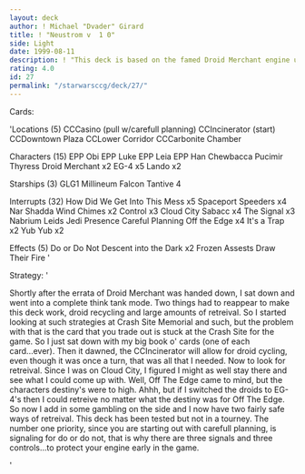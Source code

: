 ```yaml
---
layout: deck
author: ! Michael "Dvader" Girard
title: ! "Neustrom v  1 0"
side: Light
date: 1999-08-11
description: ! "This deck is based on the famed Droid Merchant engine utilized in the Maelstrom deck.	There is added retreival to make up for the errata of Droid Merchant."
rating: 4.0
id: 27
permalink: "/starwarsccg/deck/27/"
---
```

Cards: 

'Locations (5)
CCCasino (pull w/carefull planning)
CCIncinerator (start)
CCDowntown Plaza
CCLower Corridor
CCCarbonite Chamber

Characters (15)
EPP Obi
EPP Luke
EPP Leia
EPP Han
Chewbacca
Pucimir Thyress
Droid Merchant x2
EG-4 x5
Lando x2

Starships (3)
GLG1
Millineum Falcon
Tantive 4

Interrupts (32)
How Did We Get Into This Mess x5
Spaceport Speeders x4
Nar Shadda Wind Chimes x2
Control x3
Cloud City Sabacc x4
The Signal x3
Nabrium Leids
Jedi Presence
Careful Planning
Off the Edge x4
It's a Trap x2
Yub Yub x2

Effects (5)
Do or Do Not
Descent into the Dark x2
Frozen Assests
Draw Their Fire
'

Strategy: '

Shortly after the errata of Droid Merchant was handed down, I sat down and went into a complete think tank mode.  Two things had to reappear to make this deck work, droid recycling and large amounts of retreival.  So I started looking at such strategies at Crash Site Memorial and such, but the problem with that is the card that you trade out is stuck at the Crash Site for the game.  So I just sat down with my big book o' cards (one of each card...ever).	Then it dawned, the CCIncinerator will allow for droid cycling, even though it was once a turn, that was all that I needed.  Now to look for retreival.  Since I was on Cloud City, I figured I might as well stay there and see what I could come up with.  Well, Off The Edge came to mind, but the characters destiny's were to high.  Ahhh, but if I switched the droids to EG-4's then I could retreive no matter what the destiny was for Off The Edge.  So now I add in some gambling on the side and I now have two fairly safe ways of retreival.  This deck has been tested but not in a tourney.	The number one priority, since you are starting out with carefull planning, is signaling for do or do not, that is why there are three signals and three controls...to protect your engine early in the game.

'
